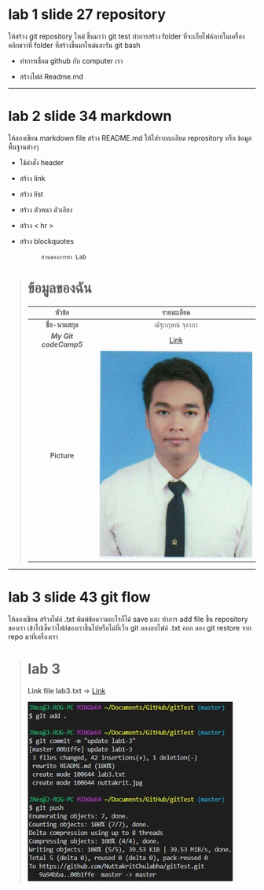 # lab 1 slide 27 repository

ให้สร้าง git repository ใหม่ ขึ้นมาว่า git test
ทำการสร้าง folder ที่จะเก็บไฟล์ภายในเครื่อง
คลิกขวาที่ folder ที่สร้างขึ้นมาใหม่และรัน git bash
+ ทำการเชื่อม github กับ computer เรา
- สร้างไฟล์ Readme.md

----

# lab 2 slide 34 markdown
ให้ลองเขียน markdown file สร้าง README.md
ให้ใส่รายละเอียด reprository หรือ ข้อมูลพื้นฐานต่างๆ
* ใช้คำสั่ง header
+ สร้าง link
* สร้าง list
+ สร้าง ตัวหนา ตัวเอียง
* สร้าง < hr >
+ สร้าง blockquotes

            ส่วนของการทำ Lab
># ข้อมูลของฉัน
> |**หัวข้อ**|**รายละเอียด**|
> |:--:|:--:|
> |**ชื่อ-นามสกุล**|ณัฐกฤษณ์ จุลาภา|
> |*__My Git codeCamp5__*| [Link](https://github.com/NuttakritChulabha/CodeCamp5/tree/master/CodeCamp)|
> |**Picture**|![Picture](nuttakrit.JPG)|
---

# lab 3 slide 43 git flow 
ให้ลองเขียน สร้างไฟล์ .txt
พิมพ์ข้อความอะไรก็ได้
save และ ทำการ add file
ขึ้น repository ของเรา
เข้าไปเช็คว่าไฟล์ของเราขึ้นไปหรือไม่ที่เว็บ git 
ลองลบไฟล์ .txt ออก
ลอง git restore จาก repo มาที่เครื่องเรา


># lab 3
> **Link file lab3.txt** =>    [Link](lab3.txt)
>
> ![Picture](lab%203.JPG)
